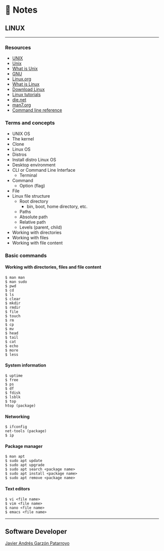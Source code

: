 # :memo: Notes
## LINUX
- - -
### Resources
* [UNIX](https://unix.org/)
* [Unix](https://en.wikipedia.org/wiki/Unix)
* [What is Unix](https://unix.org/what_is_unix.html)
* [GNU](https://www.gnu.org/home.en.html)
* [Linux.org](https://www.linux.org/)
* [What is Linux](https://www.linux.org/threads/what-is-linux.4106/)
* [Download Linux](https://www.linux.org/pages/download/)
* [Linux tutorials](https://www.linux.org/forums/#linux-tutorials.122)
* [die.net](https://www.die.net/)
* [man7.org](https://man7.org/)
* [Command line reference](https://ss64.com/)
### Terms and concepts
* UNIX OS
* The kernel
* Clone
* Linux OS
* Distros
* Install distro Linux OS
* Desktop environment
* CLI or Command Line Interface
  - Terminal
* Command
  - Option (flag)
* File
* Linux file structure
  * Root directory
    - bin, boot, home directory, etc.
   * Paths
    - Absolute path
    - Relative path
  - Levels (parent, child)
* Working with directories
* Working with files
* Working with file content
### Basic commands
#### Working with directories, files and file content
```
$ man man
$ man sudo
$ pwd
$ cd
$ ls
$ clear
$ mkdir
$ rmdir
$ file
$ touch
$ rm
$ cp
$ mv
$ head
$ tail
$ cat
$ echo
$ more
$ less
```
#### System information
```
$ uptime
$ free
$ ps
$ df
$ fdisk
$ lsblk
$ top
htop (package)
```
#### Networking
```
$ ifconfig
net-tools (package)
$ ip
```
#### Package manager
```
$ man apt
$ sudo apt update
$ sudo apt upgrade
$ sudo apt search <package name>
$ sudo apt install <package name>
$ sudo apt remove <package name>
```
#### Text editors
```
$ vi <file name>
$ vim <file name>
$ nano <file name>
$ emacs <file name>
```
- - -
## Software Developer
[Javier Andrés Garzón Patarroyo](https://javierandres.dev)
